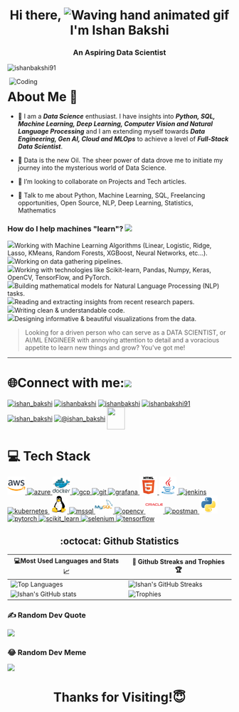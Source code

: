 <h1 align="center">Hi there, <img src="https://raw.githubusercontent.com/nixin72/nixin72/master/wave.gif" 
alt="Waving hand animated gif"
height="55"
width="55" /> I'm Ishan Bakshi</h1>
<h3 align="center">An Aspiring Data Scientist</h3>

<!--- <div id="header" align="center">
<img src="https://camo.githubusercontent.com/62da68eb62b1e5f175f7d1f0191dd89a653d7908feb22d37d4a0ab07365d6791/68747470733a2f2f6d656469612e67697068792e636f6d2f6d656469612f4d3967624264396e6244724f5475314d71782f67697068792e676966" alt="Computer man" width="100"/> 
</div>  --->

<!---[![Typing SVG](https://readme-typing-svg.herokuapp.com?font=Robot-Bold&size=30&color=330033&center=true&vCenter=true&width=900&height=110&lines=AI+Enthusiast;Data+Science+Enthusiast;Programmer;Machine+Learning+Enthusiast;Deep+Learning+Enthusiast;)](https://git.io/typing-svg) --->
 


<p align="left"> <img src="https://komarev.com/ghpvc/?username=ishanbakshi91&label=Profile%20views&color=0e75b6&style=flat" alt="ishanbakshi91" /> </p>

<img  align="right" alt="Coding" width="500" src="https://cdn.dribbble.com/users/1059583/screenshots/4171367/media/5c8264a20b247115b68e6c2f4c97d5e6.gif" alt="gif">


<!--- <img  align="right" alt="Coding" width="400" src="https://camo.githubusercontent.com/7de37139d0b4c1ce40865e799b446c0e963a3dd8fb68d239707237c40604fa3d/68747470733a2f2f63646e2e6472696262626c652e636f6d2f75736572732f3733303730332f73637265656e73686f74732f363538313234332f6176656e746f2e676966" alt="gif"> --->

# About Me 🚀

- 🔭 I am a ***Data Science*** enthusiast. I have insights into ***Python, SQL, Machine Learning, Deep Learning, Computer Vision and Natural Language Processing*** and I am extending myself towards ***Data Engineering, Gen AI, Cloud and MLOps*** to achieve a level of ***Full-Stack Data Scientist***.

- 🌱 Data is the new Oil. The sheer power of data drove me to initiate my journey into the mysterious world of Data Science.

<!--- - Like many others, my initial interest lay in building real-world applications, I was fascinated by building logic for simple programming problems. I realized my passion upon switching to Data analytics. Data Science has been my primary point of interest for a year now, and my zest lies in Machine Learning. I am currently working as an Associate Data Scientist at .

My programming, statistics & finance coursework has provided me with the analytical skills I apply to diverse business scenarios. My zeal to learn, coupled with my ability to collaborate and accomplish goals makes me well-suited for a career in the field of Data Science and business analytics. I'm looking forward to being interviewed to share more about my experience and the skills that I could bring to any company. --->



- 👯 I’m looking to collaborate on Projects and Tech articles.
   <!--- related to Machine learning or Deep Learning. --->

- 💬 Talk to me about Python, Machine Learning, SQL, Freelancing opportunities, Open Source, NLP, Deep Learning, Statistics, Mathematics

<!--- - 👨‍💻 All of my projects are available in my [**Portfolio**](https://ishanbakshi91.github.io/Portfolio/)  

- 📫 How to reach me **ishanbakshi91@gmail.com**   ---> 

### How do I help machines "learn"? <img target="_blank" src="https://i.imgur.com/tTJgCkz.png" height = "30.5"/>

<img target="_blank" src="https://i.imgur.com/UqXfMdN.png" width = "17"/>Working with Machine Learning Algorithms (Linear, Logistic, Ridge, Lasso, KMeans, Random Forests, XGBoost, Neural Networks, etc...).<br>
<img target="_blank" src="https://i.imgur.com/UqXfMdN.png" width = "17"/>Working on data gathering pipelines.<br>
<img target="_blank" src="https://i.imgur.com/UqXfMdN.png" width = "17"/>Working with technologies like Scikit-learn, Pandas, Numpy, Keras, OpenCV, TensorFlow, and PyTorch.<br>
<img target="_blank" src="https://i.imgur.com/UqXfMdN.png" width = "17"/>Building mathematical models for Natural Language Processing (NLP) tasks.<br>
<img target="_blank" src="https://i.imgur.com/UqXfMdN.png" width = "17"/>Reading and extracting insights from recent research papers.<br>
<img target="_blank" src="https://i.imgur.com/UqXfMdN.png" width = "17"/>Writing clean & understandable code.<br>
<img target="_blank" src="https://i.imgur.com/UqXfMdN.png" width = "17"/>Designing informative & beautiful visualizations from the data.<br>

>Looking for a driven person who can serve as a DATA SCIENTIST, or AI/ML ENGINEER with annoying attention to detail and a voracious appetite to learn new things and grow? You've got me!


 <!--- <img align="right" alt="Coding" width="400" src="https://w0.peakpx.com/wallpaper/106/535/HD-wallpaper-pc-gamer.jpg"> --->

---
                                     
# 🌐Connect with me:<img target="_blank" src="https://i.imgur.com/y6gRBGy.png" height = "30.7"/>
<p align="left">
<a href="https://twitter.com/ishan_bakshi" target="blank"><img align="center" src="https://github.com/ishanbakshi91/ishanbakshi91/assets/83632532/af0bb472-ff69-414c-b66c-1f67c47bb7a4" alt="ishan_bakshi" height="50" width="50" /></a>
<!--- <a href="https://www.linkedin.com/in/ishanbakshi/"><img align="center" width="35px" height="35px" src="https://camo.githubusercontent.com/c8a9c5b414cd812ad6a97a46c29af67239ddaeae08c41724ff7d945fb4c047e5/68747470733a2f2f6564656e742e6769746875622e696f2f537570657254696e7949636f6e732f696d616765732f7376672f6c696e6b6564696e2e737667"  /></a> --->
<a href="https://linkedin.com/in/ishanbakshi" target="blank"><img align="center" src="https://github.com/ishanbakshi91/ishanbakshi91/assets/83632532/76bc03be-d803-4e11-b794-bbd0f7ac5d82" alt="ishanbakshi" height="50" width="50" /></a>
<a href="https://kaggle.com/ishanbakshi" target="blank"><img align="center" src="https://raw.githubusercontent.com/rahuldkjain/github-profile-readme-generator/master/src/images/icons/Social/kaggle.svg" alt="ishanbakshi" height="35" width="40" /></a>
<a href="https://fb.com/ishanbakshi91" target="blank"><img align="center" src="https://raw.githubusercontent.com/rahuldkjain/github-profile-readme-generator/master/src/images/icons/Social/facebook.svg" alt="ishanbakshi91" height="40" width="40" /></a>
<a href="https://instagram.com/ishan_bakshi" target="blank"><img align="center" src="https://github.com/ishanbakshi91/ishanbakshi91/assets/83632532/dd8c7e07-1e6e-4981-891c-3160501887b6" alt="ishan_bakshi" height="50" width="50" /></a>
<a href="https://medium.com/@ishan_bakshi" target="blank"><img align="center" src="https://img.icons8.com/?size=100&id=110611&format=png&color=000000" alt="@ishan_bakshi" height="50" width="50" /></a>
<a href="mailto:ishanbakshi91@gmail.com"><img align="center"width="40px" src="https://github.com/ishanbakshi91/ishanbakshi91/assets/83632532/f95b7827-81e4-4f11-8e2f-63ee2487a9fe"  height="50" width="50" /></a>








</p>

# 💻 Tech Stack
<p align="left"> <a href="https://aws.amazon.com" target="_blank"> <img src="https://raw.githubusercontent.com/devicons/devicon/master/icons/amazonwebservices/amazonwebservices-original-wordmark.svg" alt="aws" width="40" height="40"/> </a> <a href="https://azure.microsoft.com/en-in/" target="_blank"> <img src="https://www.vectorlogo.zone/logos/microsoft_azure/microsoft_azure-icon.svg" alt="azure" width="40" height="40"/> </a> <a href="https://www.docker.com/" target="_blank"> <img src="https://raw.githubusercontent.com/devicons/devicon/master/icons/docker/docker-original-wordmark.svg" alt="docker" width="40" height="40"/> </a> <a href="https://cloud.google.com" target="_blank"> <img src="https://www.vectorlogo.zone/logos/google_cloud/google_cloud-icon.svg" alt="gcp" width="40" height="40"/> </a> <a href="https://git-scm.com/" target="_blank"> <img src="https://www.vectorlogo.zone/logos/git-scm/git-scm-icon.svg" alt="git" width="40" height="40"/> </a> <a href="https://grafana.com" target="_blank"> <img src="https://www.vectorlogo.zone/logos/grafana/grafana-icon.svg" alt="grafana" width="40" height="40"/> </a> <a href="https://www.w3.org/html/" target="_blank"> <img src="https://raw.githubusercontent.com/devicons/devicon/master/icons/html5/html5-original-wordmark.svg" alt="html5" width="40" height="40"/> </a> <a href="https://www.java.com" target="_blank"> <img src="https://raw.githubusercontent.com/devicons/devicon/master/icons/java/java-original.svg" alt="java" width="40" height="40"/> </a> <a href="https://www.jenkins.io" target="_blank"> <img src="https://www.vectorlogo.zone/logos/jenkins/jenkins-icon.svg" alt="jenkins" width="40" height="40"/> </a> <a href="https://kubernetes.io" target="_blank"> <img src="https://www.vectorlogo.zone/logos/kubernetes/kubernetes-icon.svg" alt="kubernetes" width="40" height="40"/> </a> <a href="https://www.linux.org/" target="_blank"> <img src="https://raw.githubusercontent.com/devicons/devicon/master/icons/linux/linux-original.svg" alt="linux" width="40" height="40"/> </a> <a href="https://www.microsoft.com/en-us/sql-server" target="_blank"> <img src="https://www.svgrepo.com/show/303229/microsoft-sql-server-logo.svg" alt="mssql" width="40" height="40"/> </a> <a href="https://www.mysql.com/" target="_blank"> <img src="https://raw.githubusercontent.com/devicons/devicon/master/icons/mysql/mysql-original-wordmark.svg" alt="mysql" width="40" height="40"/> </a> <a href="https://opencv.org/" target="_blank"> <img src="https://www.vectorlogo.zone/logos/opencv/opencv-icon.svg" alt="opencv" width="40" height="40"/> </a> <a href="https://www.oracle.com/" target="_blank"> <img src="https://raw.githubusercontent.com/devicons/devicon/master/icons/oracle/oracle-original.svg" alt="oracle" width="40" height="40"/> </a> <a href="https://postman.com" target="_blank"> <img src="https://www.vectorlogo.zone/logos/getpostman/getpostman-icon.svg" alt="postman" width="40" height="40"/> </a> <a href="https://www.python.org" target="_blank"> <img src="https://raw.githubusercontent.com/devicons/devicon/master/icons/python/python-original.svg" alt="python" width="40" height="40"/> </a> <a href="https://pytorch.org/" target="_blank"> <img src="https://www.vectorlogo.zone/logos/pytorch/pytorch-icon.svg" alt="pytorch" width="40" height="40"/> </a> <a href="https://scikit-learn.org/" target="_blank"> <img src="https://upload.wikimedia.org/wikipedia/commons/0/05/Scikit_learn_logo_small.svg" alt="scikit_learn" width="40" height="40"/> </a> <a href="https://www.selenium.dev" target="_blank"> <img src="https://raw.githubusercontent.com/detain/svg-logos/780f25886640cef088af994181646db2f6b1a3f8/svg/selenium-logo.svg" alt="selenium" width="40" height="40"/> </a> <a href="https://www.tensorflow.org" target="_blank"> <img src="https://www.vectorlogo.zone/logos/tensorflow/tensorflow-icon.svg" alt="tensorflow" width="40" height="40"/> </a> </p>

<!---
## Databases ![MySQL](https://img.shields.io/badge/mysql-%2300f.svg?style=for-the-badge&logo=mysql&logoColor=white) ![SQLite](https://img.shields.io/badge/sqlite-%2307405e.svg?style=for-the-badge&logo=sqlite&logoColor=white) ![Postgres](https://img.shields.io/badge/postgres-%23316192.svg?style=for-the-badge&logo=postgresql&logoColor=white)
## Languages ![Python](https://img.shields.io/badge/python-3670A0?style=for-the-badge&logo=python&logoColor=ffdd54) ![Java](https://img.shields.io/badge/Java)

## IDEs/Editors ![Jupyter Notebook](https://img.shields.io/badge/jupyter-%23FA0F00.svg?style=for-the-badge&logo=jupyter&logoColor=white) ![Notepad++](https://img.shields.io/badge/Notepad++-90E59A.svg?style=for-the-badge&logo=notepad%2b%2b&logoColor=black) ![PyCharm](https://img.shields.io/badge/pycharm-143?style=for-the-badge&logo=pycharm&logoColor=black&color=black&labelColor=green) ![Visual Studio Code](https://img.shields.io/badge/Visual%20Studio%20Code-0078d7.svg?style=for-the-badge&logo=visual-studio-code&logoColor=white)
## ML/DL ![NumPy](https://img.shields.io/badge/numpy-%23013243.svg?style=for-the-badge&logo=numpy&logoColor=white) ![Pandas](https://img.shields.io/badge/pandas-%23150458.svg?style=for-the-badge&logo=pandas&logoColor=white) ![Matplotlib](https://img.shields.io/badge/Matplotlib-%23ffffff.svg?style=for-the-badge&logo=Matplotlib&logoColor=black) ![Plotly](https://img.shields.io/badge/Plotly-%233F4F75.svg?style=for-the-badge&logo=plotly&logoColor=white)
## Visualization tools ![Power Bi](https://img.shields.io/badge/power_bi-F2C811?style=for-the-badge&logo=powerbi&logoColor=black)
## Office ![Microsoft PowerPoint](https://img.shields.io/badge/Microsoft_PowerPoint-B7472A?style=for-the-badge&logo=microsoft-powerpoint&logoColor=white) ![Microsoft Excel](https://img.shields.io/badge/Microsoft_Excel-217346?style=for-the-badge&logo=microsoft-excel&logoColor=white) ![Microsoft SharePoint ](https://img.shields.io/badge/Microsoft_SharePoint-0078D4?style=for-the-badge&logo=microsoft-sharepoint&logoColor=white) ![Microsoft Word](https://img.shields.io/badge/Microsoft_Word-2B579A?style=for-the-badge&logo=microsoft-word&logoColor=white)
## Others ![Confluence](https://img.shields.io/badge/confluence-%23172BF4.svg?style=for-the-badge&logo=confluence&logoColor=white) ![Jira](https://img.shields.io/badge/jira-%230A0FFF.svg?style=for-the-badge&logo=jira&logoColor=white) ![Docker](https://img.shields.io/badge/docker-%230db7ed.svg?style=for-the-badge&logo=docker&logoColor=white)
--->


<!--- ## 🔥 Languages:

<p align="left"> 
  <a href="https://www.python.org" target="_blank"> <img src="https://img.icons8.com/color/48/000000/python.png"/> </a>
  <a href="https://www.java.com" target="_blank"> <img src="https://raw.githubusercontent.com/devicons/devicon/master/icons/java/java-original.svg" alt="java" width="44" height="44"/> 
  <a style="padding-right:8px;" href="https://www.mysql.com/" target="_blank"> <img src="https://img.icons8.com/fluent/50/000000/mysql-logo.png"/> </a>
  <a href="https://www.w3.org/html/" target="_blank"> <img src="https://raw.githubusercontent.com/devicons/devicon/master/icons/html5/html5-original-wordmark.svg" alt="html5" width="40" height="40"/> </a> &nbsp;
  <a href="https://www.mongodb.com/" target="_blank"> <img src="https://img.icons8.com/color/74402/mongodb.png" alt="express" width="44" height="44"/> </a>
</p>


## ⭐ Libraries and Frameworks:

<p align="left"> 
	<a href="https://pandas.pydata.org/" target="_blank"><img src="https://github.com/devicons/devicon/blob/master/icons/pandas/pandas-original-wordmark.svg" title="Pandas" alt="Pandas" width="40" height="40"/></a>
     <a href="https://www.tensorflow.org" target="_blank"> <img src="https://www.vectorlogo.zone/logos/tensorflow/tensorflow-icon.svg" alt="tensorflow" width="40" height="40"/> </a>
	<a href="https://numpy.org/" target="_blank"><img src="https://github.com/devicons/devicon/blob/master/icons/numpy/numpy-original-wordmark.svg" title="Numpy" alt="Numpy" width="50" height="50"/></a>
  <a href="https://scikit-learn.org/stable/" target="_blank"><img src="https://github.com/scikit-learn/scikit-learn/blob/main/doc/logos/1280px-scikit-learn-logo.png" title="Sklearn" alt="Sklearn" width="50" height="50"/></a>
   <a href="https://seaborn.pydata.org/" target="_blank"> <img src="https://pbs.twimg.com/media/EhGuwXWXgAEERcn.png" alt="express" width="44" height="44"/> </a> 
    <a href="https://matplotlib.org/" target="_blank"> <img src="https://static.javatpoint.com/tutorial/matplotlib/images/matplotlib-tutorial.png" alt="express" width="44" height="44"/> </a> 
     <a href="https://www.tensorflow.org" target="_blank"> <img src="https://www.vectorlogo.zone/logos/tensorflow/tensorflow-icon.svg" alt="tensorflow" width="40" height="40"/> </a>
	<a href="https://numpy.org/" target="_blank"> <img src="https://encrypted-tbn0.gstatic.com/images?q=tbn:ANd9GcS2JRr92k_oDy42tMe3RPwfU0r_5Rk_S2jwlU2WphT94jFMCRCbjASEZ7j1wbD2CPOzx6w&usqp=CAU" alt="express" width="44" height="44" / > </a>
    <a href="https://matplotlib.org/" target="_blank"> <img src="https://static.javatpoint.com/tutorial/matplotlib/images/matplotlib-tutorial.png" alt="express" width="44" height="44"/> </a> 
    <a href="https://www.anaconda.com/" target="_blank"> <img src="https://encrypted-tbn0.gstatic.com/images?q=tbn:ANd9GcToZuGFq2Tj9gvDP6Dm7w5TeYGrmCy0KOtwc8tvDsy606EmhjdsUZV_qx-RbQGhA-KDW3Y&usqp=CAU" alt="pytorch" width="48" height="48" /> </a> 
    <a href="https://seaborn.pydata.org/" target="_blank"> <img src="https://pbs.twimg.com/media/EhGuwXWXgAEERcn.png" alt="express" width="44" height="44"/> </a> 
    <a href="https://scikit-learn.org/" target="_blank"> <img src="https://upload.wikimedia.org/wikipedia/commons/0/05/Scikit_learn_logo_small.svg" alt="scikit_learn" width="40" height="40"/> </a>
    <a href="https://pytorch.org/" target="_blank"> <img src="https://www.vectorlogo.zone/logos/pytorch/pytorch-icon.svg" alt="pytorch" width="40" height="40"/> </a> 
     <a href="https://pandas.pydata.org/" target="_blank"> <img src="https://pandas.pydata.org/static/img/pandas_mark.svg" alt="express" width="44" height="44"/> </a>
  <a href="https://www.scipy.org/"> <img src="https://miro.medium.com/max/400/1*ejeltApvDzDBB9izIwnyiQ.png" width="40" height="40"/> </a>
     <a href="https://spacy.io/" target="_blank"> <img src="https://pbs.twimg.com/profile_images/699256981287100416/7-7zis8f_400x400.png" alt="pytorch" width="40" height="40"/> </a> 
    <a href="https://keras.io/" target="_blank"> <img src="https://upload.wikimedia.org/wikipedia/commons/thumb/a/ae/Keras_logo.svg/1200px-Keras_logo.svg.png" alt="pytorch" width="40" height="40"/> </a>   
    <a href="https://opencv.org/" target="_blank"> <img src="https://www.kindpng.com/picc/m/376-3766513_opencv-icon-hd-png-download.png" alt="pytorch" width="44" height="40"/> </a> 
</p>

## 💥 Tools, IDEs and Software:

<p align="left"> 
    <a href="https://www.spyder-ide.org/" target="_blank"> <img src="https://encrypted-tbn0.gstatic.com/images?q=tbn:ANd9GcRG4nmLnUDqDJMNYnvoIw2LrMP67vPbDNngRztSxwDftPQ7Hjk6gtHYIOwjQuCU0CILeT8&usqp=CAU" alt="express" width="43" height="39" /> </a> 
    <a href="https://code.visualstudio.com/"> <img src="https://img.icons8.com/fluency/344/visual-studio.png" alt="express" width="46" height="47"/ > </a>
    <a href="https://jupyter.org/" target="_blank"> <img src="https://encrypted-tbn0.gstatic.com/images?q=tbn:ANd9GcRTQfO8XdRaElU-oiMX4jJFWjNO56ihBj8vLWl-8tZR0xFr4LL4nfzfXWLVCFeOjsGAZF4&usqp=CAU" alt="express" width="44" height="44"/> </a> 
  <a href="https://colab.research.google.com/notebooks/intro.ipynb?utm_source=scs-index#recent=true" target="_blank"> <img src="https://miro.medium.com/max/1042/1*L2u_koKpa1lcjvB8DEDHsg.jpeg" alt="express" width="44" height="44"/> </a> 
  <a href="https://www.jetbrains.com/pycharm/"> <img src="https://miro.medium.com/max/1200/1*6Dhu1H4t028lOGbaZuyRCw.png" alt="express" width="43" height="40" /> </a>
  <a href="https://powerbi.microsoft.com/en-us/" target="_blank"> <img src="https://d11wkw82a69pyn.cloudfront.net/wm-reply/siteassets/images/power%20bi.png" alt="express" width="43" height="40" /> </a>  
  <a href="https://uneecops.com/lpage/tableau-software-landing-page/?lead=Marketing%20Team&data=Pay%20per%20Click%20Ads&leadtype=BI&service=Tableau&utm_term=tablu&utm_campaign=Tableau+BI&utm_source=adwords&utm_medium=ppc&hsa_acc=8552612374&hsa_cam=1615962432&hsa_grp=61145525276&hsa_ad=518466757380&hsa_src=g&hsa_tgt=kwd-301142873929&hsa_kw=tablu&hsa_mt=e&hsa_net=adwords&hsa_ver=3&gclid=Cj0KCQjw_8mHBhClARIsABfFgpjsZ7xm6kFh91pMncn7q1OAIqVApO9Uae5JTl9YNamEy5dnCO3C9TQaAmS_EALw_wcB" target="_blank"> <img src="https://logowik.com/content/uploads/images/tableau-software.jpg" alt="express" width="43" height="37" /> </a> 
  </a>
  </p>
  
## 📊 Databases:
<a href="https://www.oracle.com/" target="_blank"> <img src="https://raw.githubusercontent.com/devicons/devicon/master/icons/oracle/oracle-original.svg" alt="oracle" width="40" height="40"/>
	
<div>
  <a href="https://www.python.org/" target="_blank"><img src="https://github.com/devicons/devicon/blob/master/icons/python/python-original.svg" title="Python" alt="Python" width="40" height="40"/></a>&nbsp;
  <a href="https://pandas.pydata.org/" target="_blank"><img src="https://github.com/devicons/devicon/blob/master/icons/pandas/pandas-original-wordmark.svg" title="Pandas" alt="Pandas" width="40" height="40"/></a>&nbsp;
  <a href="https://numpy.org/" target="_blank"><img src="https://github.com/devicons/devicon/blob/master/icons/numpy/numpy-original-wordmark.svg" title="Numpy" alt="Numpy" width="40" height="40"/></a>&nbsp;
  <a href="https://scikit-learn.org/stable/" target="_blank"><img src="https://github.com/scikit-learn/scikit-learn/blob/main/doc/logos/1280px-scikit-learn-logo.png" title="Sklearn" alt="Sklearn" width="40" height="40"/></a>&nbsp;
  <a href="https://flask.palletsprojects.com/en/2.2.x/" target="_blank"><img src="https://flask.palletsprojects.com/en/1.1.x/_static/flask-icon.png" title="Flask" alt="Flask" width="40" height="40"/></a>&nbsp;
  <a href="https://www.heroku.com/home" target="_blank"><img src="https://github.com/devicons/devicon/blob/master/icons/heroku/heroku-original.svg" title="Heroku" alt="Heroku" width="40" height="40"/></a>&nbsp;
  <a href="https://www.mysql.com/" target="_blank"><img src="https://github.com/devicons/devicon/blob/master/icons/mysql/mysql-original-wordmark.svg" title="MySQL"  alt="MySQL" width="40" height="40"/></a>&nbsp;
  <a href="https://www.mongodb.com/" target="_blank"><img src="https://github.com/devicons/devicon/blob/master/icons/mongodb/mongodb-original-wordmark.svg" title="MongoDB" alt="MongoDB" width="40" height="40"/></a>&nbsp;
  <a href="https://github.com/" target="_blank"><img src="https://github.com/devicons/devicon/blob/master/icons/github/github-original-wordmark.svg" title="GitHub" alt="GitHub" width="40" height="40"/></a>&nbsp;
  <a href="https://git-scm.com/" target="_blank"><img src="https://github.com/devicons/devicon/blob/master/icons/git/git-original-wordmark.svg" title="Git" alt="Git" width="40" height="40"/></a>
</div>

  <br>
  <br>
  <br>   --->
  


<!--- ## 📟 GitHub Statistics
<p align="center">
	<img width="48%" src="https://github-readme-stats.vercel.app/api?username=ishanbakshi91&show_icons=true&theme=vue" />
	<img width="48%" src="https://github-readme-streak-stats.herokuapp.com/?user=ishanbakshi91&theme=vue" />
	<img height="180em" src="https://github-readme-stats-eight-theta.vercel.app/api/top-langs/?username=ishanbakshi91&layout=compact&exclude_lang=java+r&theme=vue" />


</p> --->

<!---## :wrench: Job Responsiblities

| Skill | Technologies worked on | 
|:--|:------------|
| Programming | Python,Scala, C , C++ , Java |
| DataBase | Oracle, MySQL |
| Tools/ IDE | PyCharm, VSCode, Jupyter Notebook |
| Machine Learning | EDA, ML-Algorithms, Execution with Python |
| Deep Learning | Neural Networks, Computer Vision, Transfer learning, Execution with Python |
| Natural Language Processing | Neural Network, Transfer learning, Execution with Python |
| Big Data | Hadoop , Spark |
| Cloud | Basic AWS |
| Operating System | macOS, Windows, Linux |
| Hardware | Tesla T4 from google colab |
| Version control | GIT |

## :notebook_with_decorative_cover: Skill Elaboration

| Skill | Technologies used to work or Known | 
|:--|:------------|
| Python | Numpy, Pandas, Spark, Matplotlib, Seaborn, Plotly, Scikit-Learn, pickle, Keras, Open-cv, Tensorflow, Pytorch |
| Machine Learning | Linear Regression, Logistic Regression, Decision Tree, Support vector machine, Naive Bayes, Ensemble technique, Hyperparameter tunning  |
| Deep Learning | Artificial Neural Network, Convolutional Neural Network, Recurrent Neural Network, LeNET, AlexNet, VGG, Resnet, InceptionNet |
| Computer Vision | RCNN family , Yolo family , SSD, Object segmentation(Mask-RCNN) , Object Tracking  |
| Natural Language Processing | Encoder-Decoder, Self Attention, Transformer, Transfer Learning models |--->

<p>
<h2 align="center">:octocat: Github Statistics </h2>

|💻Most Used Languages and Stats 📈|🎯 Github Streaks and Trophies 🏆|
|-----------------------------------|----------------------------------|
|![Top Languages](https://github-readme-stats.vercel.app/api/top-langs/?username=ishanbakshi91&show_icons=true&theme=midnight-purple&layout=compact&hide_title=false)|![Ishan's GitHub Streaks](https://github-readme-streak-stats.herokuapp.com/?user=ishanbakshi91&theme=midnight-purple&hide_border=false)
|![Ishan's GitHub stats](https://github-readme-stats.vercel.app/api?username=ishanbakshi91&show_icons=true&theme=midnight-purple&hide_title=false)|![Trophies](https://github-profile-trophy.vercel.app/?username=ishanbakshi91&theme=juicyfresh&margin-w=0&no-frame=false&no-bg=false)
</p>


<!---

<p>
<h2 align="center">:octocat: Github Statistics </h2>

|💻Most Used Languages and Stats 📈|🎯 Github Streaks and Trophies 🏆|
|-----------------------------------|----------------------------------|
|![Top Languages](https://github-readme-stats.vercel.app/api/top-langs/?username=ishanbakshi91&show_icons=true&theme=midnight-purple&layout=compact&hide_title=false)|![Ishan's GitHub Streaks](https://github-readme-streak-stats.herokuapp.com/?user=ishanbakshi91&theme=midnight-purple&hide_border=false)
|![Ishan's GitHub stats](https://github-readme-stats.vercel.app/api?username=ishanbakshi91&show_icons=true&theme=midnight-purple&hide_title=false)|![Trophies](https://github-profile-trophy.vercel.app/?username=ishanbakshi91&theme=juicyfresh&margin-w=0&no-frame=false)
</p>
--->















<!---📈 my github stats--->

<!---<img src="https://github-readme-stats.vercel.app/api?username=ishanbakshi91&show_icons=true&theme=midnight-purple" alt="ishanbakshi91" />--->
	
<!---![Ishan's GitHub stats](https://github-readme-stats.vercel.app/api?username=ishanbakshi91&show_icons=true&theme=midnight-purple&hide_title=false)--->

<!---[![Top Langs](https://github-readme-stats.vercel.app/api/top-langs/?username=ishanbakshi91)](https://github.com/anuraghazra/github-readme-stats)--->

<!---
| . | . | . |
|-----|------|------|
|![](https://github-profile-summary-cards.vercel.app/api/cards/stats?username=ishanbakshi91&theme=dracula)|![](https://github-profile-summary-cards.vercel.app/api/cards/repos-per-language?username=ishanbakshi91&theme=dracula)|![](https://github-profile-summary-cards.vercel.app/api/cards/most-commit-language?username=ishanbakshi91&theme=dracula)|

[stats]: https://github-readme-stats.vercel.app/api?username=ishanbakshi91&show_icons=true&count_private=false&theme=radical&hide=issues,commits&hide_rank=true&custom_title=Ishan's%20Stats
[hexapod]: https://hexapod.netlify.app/ --->


### ✍️ Random Dev Quote
![](https://quotes-github-readme.vercel.app/api?type=horizontal&theme=radical)



### 😂 Random Dev Meme
<img src='https://randommeme-five.vercel.app/' style="height: 400px;"/>


<br>
<h1 align="center">Thanks for Visiting!😇</h1>



  


